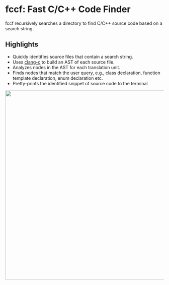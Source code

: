 # fccf: Fast C/C++ Code Finder

fccf recursively searches a directory to find C/C++ source code based on a search string.

## Highlights

* Quickly identifies source files that contain a search string.
* Uses [clang-c](https://clang.llvm.org/doxygen/group__CINDEX.html) to build an AST of each source file.
* Analyzes nodes in the AST for each translation unit.
* Finds nodes that match the user query, e.g., class declaration, function template declaration, enum declaration etc.
* Pretty-prints the identified snippet of source code to the terminal

<p align="center">
  <img height="600" src="images/demo.png"/>  
</p>
